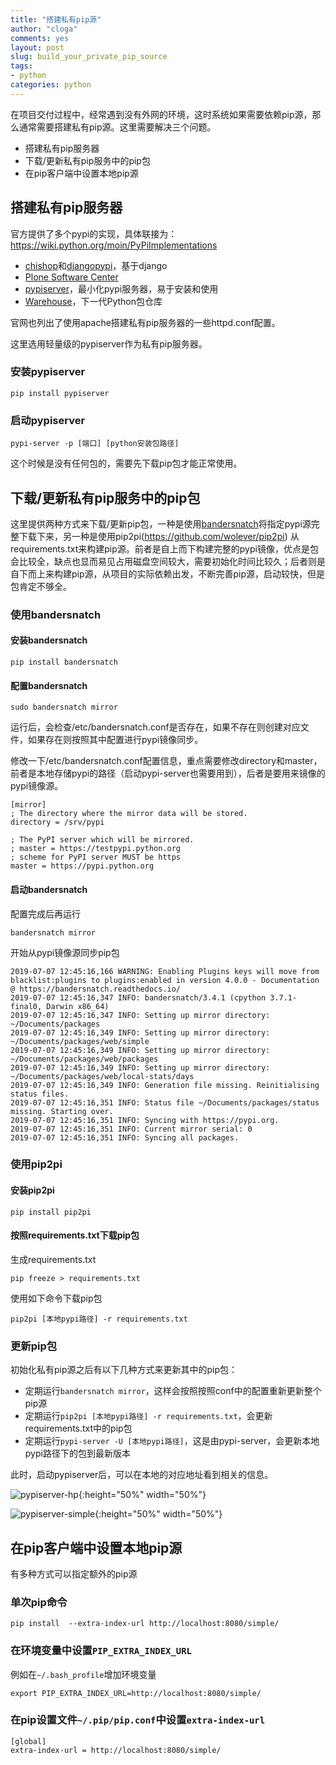 ```yaml
---
title: "搭建私有pip源"
author: "cloga"
comments: yes
layout: post
slug: build_your_private_pip_source
tags:
- python
categories: python
---
```


在项目交付过程中，经常遇到没有外网的环境，这时系统如果需要依赖pip源，那么通常需要搭建私有pip源。这里需要解决三个问题。

- 搭建私有pip服务器
- 下载/更新私有pip服务中的pip包
- 在pip客户端中设置本地pip源

## 搭建私有pip服务器

官方提供了多个pypi的实现，具体联接为：https://wiki.python.org/moin/PyPiImplementations

- [chishop](https://github.com/ask/chishop)和[djangopypi](https://github.com/benliles/djangopypi)，基于django
- [Plone Software Center](https://pypi.python.org/pypi/Products.PloneSoftwareCenter)
- [pypiserver](http://pypi.python.org/pypi/pypiserver)，最小化pypi服务器，易于安装和使用
- [Warehouse](https://pypi.python.org/pypi/warehouse)，下一代Python包仓库

官网也列出了使用apache搭建私有pip服务器的一些httpd.conf配置。

这里选用轻量级的pypiserver作为私有pip服务器。

### 安装pypiserver

```shell
pip install pypiserver
```

### 启动pypiserver

```shell
pypi-server -p [端口] [python安装包路径]
```

这个时候是没有任何包的，需要先下载pip包才能正常使用。

## 下载/更新私有pip服务中的pip包

这里提供两种方式来下载/更新pip包，一种是使用[bandersnatch](https://github.com/pypa/bandersnatch/)将指定pypi源完整下载下来，另一种是使用pip2pi(https://github.com/wolever/pip2pi) 从requirements.txt来构建pip源。前者是自上而下构建完整的pypi镜像，优点是包会比较全，缺点也显而易见占用磁盘空间较大，需要初始化时间比较久；后者则是自下而上来构建pip源，从项目的实际依赖出发，不断完善pip源，启动较快，但是包肯定不够全。


### 使用bandersnatch

#### 安装bandersnatch

```shell
pip install bandersnatch
```

#### 配置bandersnatch

```shell
sudo bandersnatch mirror
```

运行后，会检查/etc/bandersnatch.conf是否存在，如果不存在则创建对应文件，如果存在则按照其中配置进行pypi镜像同步。

修改一下/etc/bandersnatch.conf配置信息，重点需要修改directory和master，前者是本地存储pypi的路径（启动pypi-server也需要用到），后者是要用来镜像的pypi镜像源。

```
[mirror]
; The directory where the mirror data will be stored.
directory = /srv/pypi

; The PyPI server which will be mirrored.
; master = https://testpypi.python.org
; scheme for PyPI server MUST be https
master = https://pypi.python.org
```

#### 启动bandersnatch

配置完成后再运行

```shell
bandersnatch mirror
```

开始从pypi镜像源同步pip包

```
2019-07-07 12:45:16,166 WARNING: Enabling Plugins keys will move from blacklist:plugins to plugins:enabled in version 4.0.0 - Documentation @ https://bandersnatch.readthedocs.io/
2019-07-07 12:45:16,347 INFO: bandersnatch/3.4.1 (cpython 3.7.1-final0, Darwin x86_64)
2019-07-07 12:45:16,347 INFO: Setting up mirror directory: ~/Documents/packages
2019-07-07 12:45:16,349 INFO: Setting up mirror directory: ~/Documents/packages/web/simple
2019-07-07 12:45:16,349 INFO: Setting up mirror directory: ~/Documents/packages/web/packages
2019-07-07 12:45:16,349 INFO: Setting up mirror directory: ~/Documents/packages/web/local-stats/days
2019-07-07 12:45:16,349 INFO: Generation file missing. Reinitialising status files.
2019-07-07 12:45:16,351 INFO: Status file ~/Documents/packages/status missing. Starting over.
2019-07-07 12:45:16,351 INFO: Syncing with https://pypi.org.
2019-07-07 12:45:16,351 INFO: Current mirror serial: 0
2019-07-07 12:45:16,351 INFO: Syncing all packages.
```

### 使用pip2pi

#### 安装pip2pi

```shell
pip install pip2pi
```

#### 按照requirements.txt下载pip包

生成requirements.txt

```shell
pip freeze > requirements.txt
```

使用如下命令下载pip包

```shell
pip2pi [本地pypi路径] -r requirements.txt
```

### 更新pip包

初始化私有pip源之后有以下几种方式来更新其中的pip包：

- 定期运行```bandersnatch mirror```，这样会按照按照conf中的配置重新更新整个pip源
- 定期运行```pip2pi [本地pypi路径] -r requirements.txt```，会更新requirements.txt中的pip包
- 定期运行```pypi-server -U [本地pypi路径]```，这是由pypi-server，会更新本地pypi路径下的包到最新版本


此时，启动pypiserver后，可以在本地的对应地址看到相关的信息。

![pypiserver-hp](/files/pypiserver-hp.png){:height="50%" width="50%"}

![pypiserver-simple](/files/pypiserver-simple.png){:height="50%" width="50%"}

## 在pip客户端中设置本地pip源

有多种方式可以指定额外的pip源

### 单次pip命令

```shell
pip install  --extra-index-url http://localhost:8080/simple/
```

### 在环境变量中设置```PIP_EXTRA_INDEX_URL```

例如在```~/.bash_profile```增加环境变量

```shell
export PIP_EXTRA_INDEX_URL=http://localhost:8080/simple/
```

### 在pip设置文件```~/.pip/pip.conf```中设置```extra-index-url```

```shell
[global]
extra-index-url = http://localhost:8080/simple/
```




